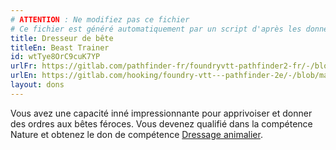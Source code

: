 ```yaml
---
# ATTENTION : Ne modifiez pas ce fichier
# Ce fichier est généré automatiquement par un script d'après les données du module Foundry VTT officiel et de sa traduction
title: Dresseur de bête
titleEn: Beast Trainer
id: wtTye8OrC9cuK7YP
urlFr: https://gitlab.com/pathfinder-fr/foundryvtt-pathfinder2-fr/-/blob/master/data/feats/wtTye8OrC9cuK7YP.htm
urlEn: https://gitlab.com/hooking/foundry-vtt---pathfinder-2e/-/blob/master/packs/data/feats.db/beast-trainer.json
layout: dons
---
```

Vous avez une capacité inné impressionnante pour apprivoiser et donner des ordres aux bêtes féroces. Vous devenez qualifié dans la compétence Nature et obtenez le don de compétence [Dressage animalier](dressage-animalier.html).
